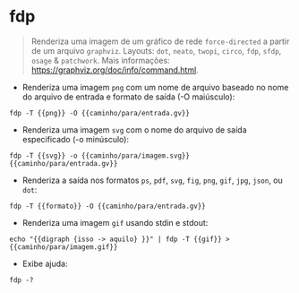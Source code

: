 # fdp

> Renderiza uma imagem de um gráfico de rede `force-directed` a partir de um arquivo `graphviz`.
> Layouts: `dot`, `neato`, `twopi`, `circo`, `fdp`, `sfdp`, `osage` & `patchwork`.
> Mais informações: <https://graphviz.org/doc/info/command.html>.

- Renderiza uma imagem `png` com um nome de arquivo baseado no nome do arquivo de entrada e formato de saída (-O maiúsculo):

`fdp -T {{png}} -O {{caminho/para/entrada.gv}}`

- Renderiza uma imagem `svg` com o nome do arquivo de saída especificado (-o minúsculo):

`fdp -T {{svg}} -o {{caminho/para/imagem.svg}} {{caminho/para/entrada.gv}}`

- Renderiza a saída nos formatos `ps`, `pdf`, `svg`, `fig`, `png`, `gif`, `jpg`, `json`, ou `dot`:

`fdp -T {{formato}} -O {{caminho/para/entrada.gv}}`

- Renderiza uma imagem `gif` usando stdin e stdout:

`echo "{{digraph {isso -> aquilo} }}" | fdp -T {{gif}} > {{caminho/para/imagem.gif}}`

- Exibe ajuda:

`fdp -?`
